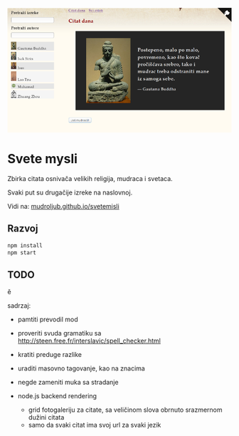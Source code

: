 [![](screen.png)](https://mudroljub.github.io/svetemisli)

# Svete mysli

Zbirka citata osnivača velikih religija, mudraca i svetaca.

Svaki put su drugačije izreke na naslovnoj.

Vidi na: [mudroljub.github.io/svetemisli](https://mudroljub.github.io/svetemisli)

## Razvoj

```
npm install
npm start
```

## TODO

ě

sadrzaj:
- pamtiti prevodil mod
- proveriti svuda gramatiku sa http://steen.free.fr/interslavic/spell_checker.html
- kratiti preduge razlike
- uraditi masovno tagovanje, kao na znacima
- negde zameniti muka sa stradanje

- node.js backend rendering
  - grid fotogaleriju za citate, sa veličinom slova obrnuto srazmernom dužini citata
  - samo da svaki citat ima svoj url za svaki jezik
